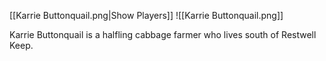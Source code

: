 [[Karrie Buttonquail.png|Show Players]]
![[Karrie Buttonquail.png]]

Karrie Buttonquail is a halfling cabbage farmer who lives south of Restwell Keep.